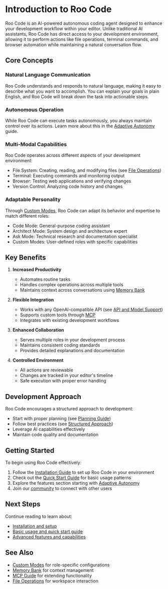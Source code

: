 # Introduction to Roo Code

Roo Code is an AI-powered autonomous coding agent designed to enhance your development workflow within your editor. Unlike traditional AI assistants, Roo Code has direct access to your development environment, allowing it to perform actions like file operations, terminal commands, and browser automation while maintaining a natural conversation flow.

## Core Concepts

### Natural Language Communication
Roo Code understands and responds to natural language, making it easy to describe what you want to accomplish. You can explain your goals in plain English, and Roo Code will break down the task into actionable steps.

### Autonomous Operation
While Roo Code can execute tasks autonomously, you always maintain control over its actions. Learn more about this in the [Adaptive Autonomy](adaptive-autonomy.md) guide.

### Multi-Modal Capabilities
Roo Code operates across different aspects of your development environment:
- File System: Creating, reading, and modifying files (see [File Operations](file-operations.md))
- Terminal: Executing commands and monitoring output
- Browser: Testing web applications and verifying changes
- Version Control: Analyzing code history and changes

### Adaptable Personality
Through [Custom Modes](custom-modes.md), Roo Code can adapt its behavior and expertise to match different roles:
- Code Mode: General-purpose coding assistant
- Architect Mode: System design and architecture expert
- Ask Mode: Technical research and documentation specialist
- Custom Modes: User-defined roles with specific capabilities

## Key Benefits

1. **Increased Productivity**
   - Automates routine tasks
   - Handles complex operations across multiple tools
   - Maintains context across conversations using [Memory Bank](memory-bank.md)

2. **Flexible Integration**
   - Works with any OpenAI-compatible API (see [API and Model Support](api-model-support.md))
   - Supports custom tools through [MCP](mcp-guide.md)
   - Integrates with existing development workflows

3. **Enhanced Collaboration**
   - Serves multiple roles in your development process
   - Maintains consistent coding standards
   - Provides detailed explanations and documentation

4. **Controlled Environment**
   - All actions are reviewable
   - Changes are tracked in your editor's timeline
   - Safe execution with proper error handling

## Development Approach

Roo Code encourages a structured approach to development:
- Start with proper planning (see [Planning Guide](planning-guide.md))
- Follow best practices (see [Structured Approach](structured-approach.md))
- Leverage AI capabilities effectively
- Maintain code quality and documentation

## Getting Started

To begin using Roo Code effectively:
1. Follow the [Installation Guide](installation.md) to set up Roo Code in your environment
2. Check out the [Quick Start Guide](quick-start.md) for basic usage patterns
3. Explore the features section starting with [Adaptive Autonomy](adaptive-autonomy.md)
4. Join our [community](https://discord.gg/roocode) to connect with other users

## Next Steps

Continue reading to learn about:
- [Installation and setup](installation.md)
- [Basic usage and quick start guide](quick-start.md)
- [Advanced features and capabilities](adaptive-autonomy.md)

## See Also

- [Custom Modes](custom-modes.md) for role-specific configurations
- [Memory Bank](memory-bank.md) for context management
- [MCP Guide](mcp-guide.md) for extending functionality
- [File Operations](file-operations.md) for workspace interaction